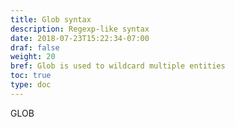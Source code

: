 ```yaml
---
title: Glob syntax
description: Regexp-like syntax
date: 2018-07-23T15:22:34-07:00
draf: false
weight: 20
bref: Glob is used to wildcard multiple entities
toc: true
type: doc
---
```


GLOB